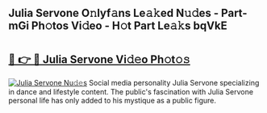 ## Julia Servone O𝚗lyf𝚊ns Le𝚊𝚔ed N𝚞𝚍es - Part-mGi Ph𝚘tos Vi𝚍eo - H𝚘t Part Le𝚊𝚔s bqVkE

# <h2><a href="http://hf8kt04.feru.top/?c=Julia+Servone">🔗 👉 🔴 Julia Servone Vi𝚍𝚎o Ph𝚘t𝚘𝚜</a></h2>

[![Julia Servone Nu𝚍𝚎s](https://i.imgur.com/0TWrTi3.gif)](http://hf8kt04.feru.top/?c=Julia+Servone)
Social media personality Julia Servone specializing in dance and lifestyle content. The public's fascination with Julia Servone personal life has only added to his mystique as a public figure. 
